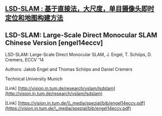 ## [LSD-SLAM : 基于直接法，大尺度，单目摄像头即时定位和地图构建方法](https://www.gitbook.com/book/stormtiti/lsd-slam)

## LSD-SLAM: Large-Scale Direct Monocular SLAM Chinese Version \[engel14eccv\]

LSD-SLAM: Large-Scale Direct Monocular SLAM, J. Engel, T. Schöps, D. Cremers, ECCV '14

Authors: Jakob Engel and Thomas Schöps and Daniel Cremers

Technical University Munich

\[Link\] [http://vision.in.tum.de/research/vslam/lsdslam](http://vision.in.tum.de/research/vslam/lsdslam)

\[Link\] [https://vision.in.tum.de/\\_media/spezial/bib/engel14eccv.pdf](https://vision.in.tum.de/\_media/spezial/bib/engel14eccv.pdf)

